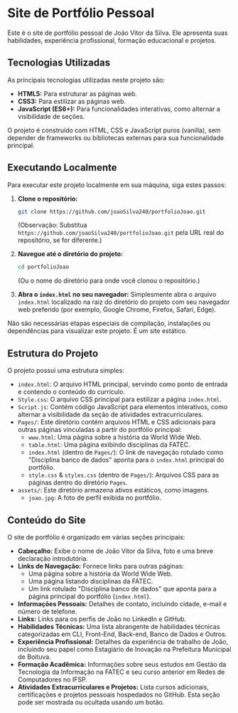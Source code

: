 # Site de Portfólio Pessoal

Este é o site de portfólio pessoal de João Vitor da Silva. Ele apresenta suas habilidades, experiência profissional, formação educacional e projetos.

## Tecnologias Utilizadas

As principais tecnologias utilizadas neste projeto são:

*   **HTML5:** Para estruturar as páginas web.
*   **CSS3:** Para estilizar as páginas web.
*   **JavaScript (ES6+):** Para funcionalidades interativas, como alternar a visibilidade de seções.

O projeto é construído com HTML, CSS e JavaScript puros (vanilla), sem depender de frameworks ou bibliotecas externas para sua funcionalidade principal.

## Executando Localmente

Para executar este projeto localmente em sua máquina, siga estes passos:

1.  **Clone o repositório:**
    ```bash
    git clone https://github.com/joaoSilva240/portfolioJoao.git
    ```
    (Observação: Substitua `https://github.com/joaoSilva240/portfolioJoao.git` pela URL real do repositório, se for diferente.)

2.  **Navegue até o diretório do projeto:**
    ```bash
    cd portfolioJoao
    ```
    (Ou o nome do diretório para onde você clonou o repositório.)

3.  **Abra o `index.html` no seu navegador:**
    Simplesmente abra o arquivo `index.html` localizado na raiz do diretório do projeto com seu navegador web preferido (por exemplo, Google Chrome, Firefox, Safari, Edge).

Não são necessárias etapas especiais de compilação, instalações ou dependências para visualizar este projeto. É um site estático.

## Estrutura do Projeto

O projeto possui uma estrutura simples:

*   `index.html`: O arquivo HTML principal, servindo como ponto de entrada e contendo o conteúdo do currículo.
*   `Style.css`: O arquivo CSS principal para estilizar a página `index.html`.
*   `Script.js`: Contém código JavaScript para elementos interativos, como alternar a visibilidade da seção de atividades extracurriculares.
*   `Pages/`: Este diretório contém arquivos HTML e CSS adicionais para outras páginas vinculadas a partir do portfólio principal:
    *   `www.html`: Uma página sobre a história da World Wide Web.
    *   `table.html`: Uma página exibindo disciplinas da FATEC.
    *   `index.html` (dentro de `Pages/`): O link de navegação rotulado como "Disciplina banco de dados" aponta para o `index.html` principal do portfólio.
    *   `style.css` & `styles.css` (dentro de `Pages/`): Arquivos CSS para as páginas dentro do diretório `Pages`.
*   `assets/`: Este diretório armazena ativos estáticos, como imagens.
    *   `joao.jpg`: A foto de perfil exibida no portfólio.

## Conteúdo do Site

O site de portfólio é organizado em várias seções principais:

*   **Cabeçalho:** Exibe o nome de João Vitor da Silva, foto e uma breve declaração introdutória.
*   **Links de Navegação:** Fornece links para outras páginas:
    *   Uma página sobre a história da World Wide Web.
    *   Uma página listando disciplinas da FATEC.
    *   Um link rotulado "Disciplina banco de dados" que aponta para a página principal do portfólio (`index.html`).
*   **Informações Pessoais:** Detalhes de contato, incluindo cidade, e-mail e número de telefone.
*   **Links:** Links para os perfis de João no LinkedIn e GitHub.
*   **Habilidades Técnicas:** Uma lista abrangente de habilidades técnicas categorizadas em CLI, Front-End, Back-end, Banco de Dados e Outros.
*   **Experiência Profissional:** Detalhes da experiência de trabalho de João, incluindo seu papel como Estagiário de Inovação na Prefeitura Municipal de Boituva.
*   **Formação Acadêmica:** Informações sobre seus estudos em Gestão da Tecnologia da Informação na FATEC e seu curso anterior em Redes de Computadores no IFSP.
*   **Atividades Extracurriculares e Projetos:** Lista cursos adicionais, certificações e projetos pessoais hospedados no GitHub. Esta seção pode ser mostrada ou ocultada usando um botão.
